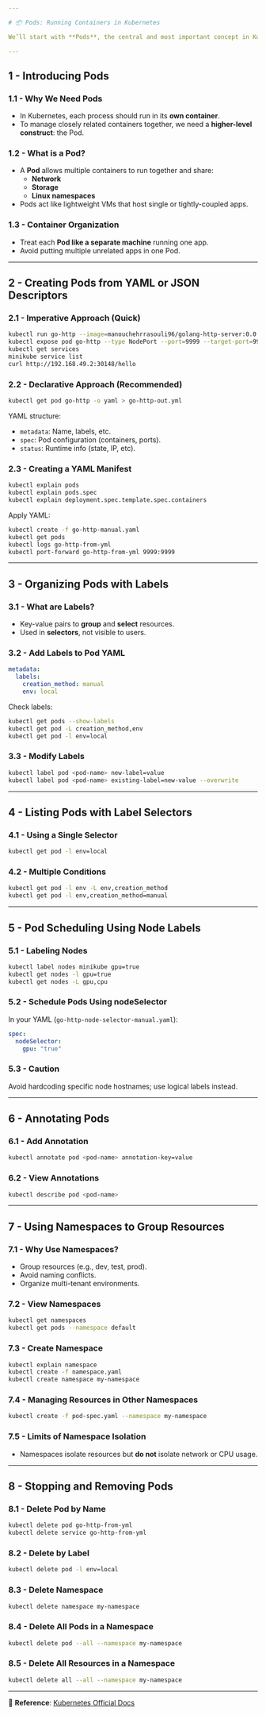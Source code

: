 ```yaml
---

# 📦 Pods: Running Containers in Kubernetes

We’ll start with **Pods**, the central and most important concept in Kubernetes. Everything else either manages, exposes, or is used by Pods.

---
```


## 1 - Introducing Pods

### 1.1 - Why We Need Pods
- In Kubernetes, each process should run in its **own container**.
- To manage closely related containers together, we need a **higher-level construct**: the Pod.

### 1.2 - What is a Pod?
- A **Pod** allows multiple containers to run together and share:
    - **Network**
    - **Storage**
    - **Linux namespaces**
- Pods act like lightweight VMs that host single or tightly-coupled apps.

### 1.3 - Container Organization
- Treat each **Pod like a separate machine** running one app.
- Avoid putting multiple unrelated apps in one Pod.

---

## 2 - Creating Pods from YAML or JSON Descriptors

### 2.1 - Imperative Approach (Quick)
```bash
kubectl run go-http --image=manouchehrrasouli96/golang-http-server:0.0.1 --port=9999
kubectl expose pod go-http --type NodePort --port=9999 --target-port=9999
kubectl get services
minikube service list
curl http://192.168.49.2:30148/hello
```

### 2.2 - Declarative Approach (Recommended)
```bash
kubectl get pod go-http -o yaml > go-http-out.yml
```

YAML structure:
- `metadata`: Name, labels, etc.
- `spec`: Pod configuration (containers, ports).
- `status`: Runtime info (state, IP, etc).

### 2.3 - Creating a YAML Manifest
```bash
kubectl explain pods
kubectl explain pods.spec
kubectl explain deployment.spec.template.spec.containers
```

Apply YAML:
```bash
kubectl create -f go-http-manual.yaml
kubectl get pods
kubectl logs go-http-from-yml
kubectl port-forward go-http-from-yml 9999:9999
```

---

## 3 - Organizing Pods with Labels

### 3.1 - What are Labels?
- Key-value pairs to **group** and **select** resources.
- Used in **selectors**, not visible to users.

### 3.2 - Add Labels to Pod YAML
```yaml
metadata:
  labels:
    creation_method: manual
    env: local
```

Check labels:
```bash
kubectl get pods --show-labels
kubectl get pod -L creation_method,env
kubectl get pod -l env=local
```

### 3.3 - Modify Labels
```bash
kubectl label pod <pod-name> new-label=value
kubectl label pod <pod-name> existing-label=new-value --overwrite
```

---

## 4 - Listing Pods with Label Selectors

### 4.1 - Using a Single Selector
```bash
kubectl get pod -l env=local
```

### 4.2 - Multiple Conditions
```bash
kubectl get pod -l env -L env,creation_method
kubectl get pod -l env,creation_method=manual
```

---

## 5 - Pod Scheduling Using Node Labels

### 5.1 - Labeling Nodes
```bash
kubectl label nodes minikube gpu=true
kubectl get nodes -l gpu=true
kubectl get nodes -L gpu,cpu
```

### 5.2 - Schedule Pods Using nodeSelector
In your YAML (`go-http-node-selector-manual.yaml`):
```yaml
spec:
  nodeSelector:
    gpu: "true"
```

### 5.3 - Caution
Avoid hardcoding specific node hostnames;
use logical labels instead.

---

## 6 - Annotating Pods

### 6.1 - Add Annotation
```bash
kubectl annotate pod <pod-name> annotation-key=value
```

### 6.2 - View Annotations
```bash
kubectl describe pod <pod-name>
```

---

## 7 - Using Namespaces to Group Resources

### 7.1 - Why Use Namespaces?
- Group resources (e.g., dev, test, prod).
- Avoid naming conflicts.
- Organize multi-tenant environments.

### 7.2 - View Namespaces
```bash
kubectl get namespaces
kubectl get pods --namespace default
```

### 7.3 - Create Namespace
```bash
kubectl explain namespace
kubectl create -f namespace.yaml
kubectl create namespace my-namespace
```

### 7.4 - Managing Resources in Other Namespaces
```bash
kubectl create -f pod-spec.yaml --namespace my-namespace
```

### 7.5 - Limits of Namespace Isolation
- Namespaces isolate resources but **do not** isolate network or CPU usage.

---

## 8 - Stopping and Removing Pods

### 8.1 - Delete Pod by Name
```bash
kubectl delete pod go-http-from-yml
kubectl delete service go-http-from-yml
```

### 8.2 - Delete by Label
```bash
kubectl delete pod -l env=local
```

### 8.3 - Delete Namespace
```bash
kubectl delete namespace my-namespace
```

### 8.4 - Delete All Pods in a Namespace
```bash
kubectl delete pod --all --namespace my-namespace
```

### 8.5 - Delete All Resources in a Namespace
```bash
kubectl delete all --all --namespace my-namespace
```

---

🔗 **Reference**: [Kubernetes Official Docs](https://kubernetes.io/docs/reference/)
